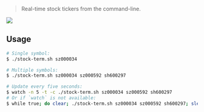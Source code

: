 > Real-time stock tickers from the command-line.

![](https://raw.githubusercontent.com/sjclijie/stock-term/master/screenshot.png)

## Usage

```sh
# Single symbol:
$ ./stock-term.sh sz000034

# Multiple symbols:
$ ./stock-term.sh sz000034 sz000592 sh600297

# Update every five seconds:
$ watch -n 5 -t -c ./stock-term.sh sz000034 sz000592 sh600297
# Or if `watch` is not available:
$ while true; do clear; ./stock-term.sh sz000034 sz000592 sh600297; sleep 5; done
```

